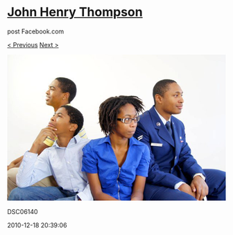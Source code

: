 # [John Henry Thompson](../README.md)
post Facebook.com

[< Previous](2010-12-18-38.md) [Next >](2010-12-18-40.md)

[![](../media/2010-12-18/Fam-2010-DSC06140.jpg)](../README.md)

DSC06140

2010-12-18 20:39:06
